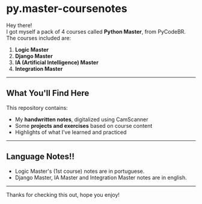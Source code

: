 # py.master-coursenotes
Hey there!  
I got myself a pack of 4 courses called **Python Master**, from PyCodeBR.  
The courses included are:

1.  **Logic Master**
2.  **Django Master**
3.  **IA (Artificial Intelligence) Master**
4.  **Integration Master**

---

## What You'll Find Here

This repository contains:
- My **handwritten notes**, digitalized using CamScanner
- Some **projects and exercises** based on course content
- Highlights of what I’ve learned and practiced

---

## Language Notes!!

- Logic Master's (1st course) notes are in portuguese.
- Django Master, IA Master and Integration Master notes are in english.

---

Thanks for checking this out, hope you enjoy!